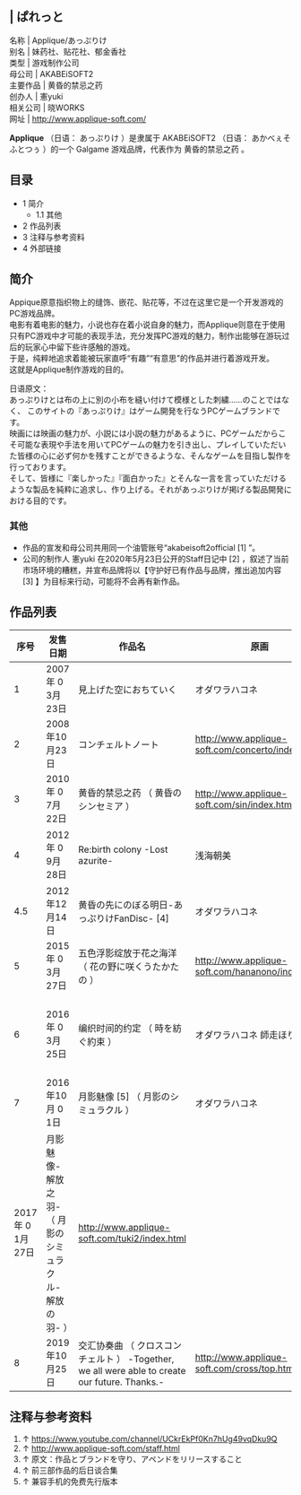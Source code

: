 |  ぱれっと  
---  
名称  |  Applique/あっぷりけ   
别名  |  妹药社、贴花社、郁金香社   
类型  |  游戏制作公司   
母公司  |  AKABEiSOFT2   
主要作品  |  黄昏的禁忌之药   
创办人  |  憲yuki   
相关公司  |  晓WORKS   
网址  |  http://www.applique-soft.com/   
  
**Applique** （日语：  あっぷりけ  ）是隶属于  AKABEiSOFT2  （日语：  あかべぇそふとつぅ  ）的一个  Galgame
游戏品牌，代表作为  黄昏的禁忌之药  。

##  目录

  * 1  简介 
    * 1.1  其他 
  * 2  作品列表 
  * 3  注释与参考资料 
  * 4  外部链接 

##  简介

Appique原意指织物上的缝饰、嵌花、贴花等，不过在这里它是一个开发游戏的PC游戏品牌。  
电影有着电影的魅力，小说也存在着小说自身的魅力，而Applique则意在于使用只有PC游戏中才可能的表现手法，充分发挥PC游戏的魅力，制作出能够在游玩过后的玩家心中留下些许感触的游戏。  
于是，纯粹地追求着能被玩家直呼“有趣”“有意思”的作品并进行着游戏开发。  
这就是Applique制作游戏的目的。  
  
日语原文：  
あっぷりけとは布の上に別の小布を縫い付けて模様とした刺繍……のことではなく、 このサイトの『あっぷりけ』はゲーム開発を行なうPCゲームブランドです。  
映画には映画の魅力が、小説には小説の魅力があるように、PCゲームだからこそ可能な表現や手法を用いてPCゲームの魅力を引き出し、プレイしていただいた皆様の心に必ず何かを残すことができるような、そんなゲームを目指し製作を行っております。  
そして、皆様に『楽しかった』『面白かった』とそんな一言を言っていただけるような製品を純粋に追求し、作り上げる。それがあっぷりけが掲げる製品開発における目的です。

###  其他

  * 作品的宣发和母公司共用同一个油管账号“akabeisoft2official  [1]  ”。 
  * 公司的制作人  憲yuki  在2020年5月23日公开的Staff日记中  [2]  ，叙述了当前市场环境的糟糕，并宣布品牌将以【守护好已有作品与品牌，推出追加内容  [3]  】为目标来行动，可能将不会再有新作品。 

##  作品列表

|  序号  |  发售日期  |  作品名  |  原画  |  剧本  |  音乐  |  官网   
---|---|---|---|---|---|---  
1  |  2007年  0  3月23日  |  見上げた空におちていく  |  オダワラハコネ  |  桐月  |  鷹石しのぶ  |  http://www.applique-soft.com/soraoti/index.html   
2  |  2008年10月23日  |  コンチェルトノート  |  http://www.applique-soft.com/concerto/index.html   
3  |  2010年  0  7月22日  |  黄昏的禁忌之药  （  黄昏のシンセミア  ）  |  http://www.applique-soft.com/sin/index.html   
4  |  2012年  0  9月28日  |  Re:birth colony -Lost azurite-  |  浅海朝美  |  森崎亮人  |  miyaji  |  http://www.applique-soft.com/rebirth/index.html   
4.5  |  2012年12月14日  |  黄昏の先にのぼる明日-あっぷりけFanDisc-  [4]  |  オダワラハコネ  |  桐月  |  鷹石しのぶ  |  http://www.applique-soft.com/apfd/top.html   
5  |  2015年  0  3月27日  |  五色浮影绽放于花之海洋  （  花の野に咲くうたかたの  ）  |  http://www.applique-soft.com/hananono/index.html   
6  |  2016年  0  3月25日  |  编织时间的约定  （  時を紡ぐ約束  ）  |  オダワラハコネ  師走ほりお  |  憲yuki  しまとら  |  http://www.applique-soft.com/tokisoku/index.php   
7  |  2016年10月  0  1日  |  月影魅像  [5]  （  月影のシミュラクル  ）  |  オダワラハコネ  |  桐月  |  http://www.high-level.jp/product/tuki/index.html   
2017年  0  1月27日  |  月影魅像-解放之羽-  （  月影のシミュラクル-解放の羽-  ）  |  http://www.applique-soft.com/tuki2/index.html   
8  |  2019年10月25日  |  交汇协奏曲  （  クロスコンチェルト  ）  -Together, we all were able to create our future. Thanks.-  |  http://www.applique-soft.com/cross/top.html   
  
##  注释与参考资料

  1. ↑  https://www.youtube.com/channel/UCkrEkPf0Kn7hUg49vqDku9Q 
  2. ↑  http://www.applique-soft.com/staff.html 
  3. ↑  原文：作品とブランドを守り、アペンドをリリースすること 
  4. ↑  前三部作品的后日谈合集 
  5. ↑  兼容手机的免费先行版本 